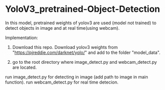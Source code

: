 # YoloV3_pretrained-Object-Detection

In this model, pretrained weights of yolov3 are used (model not trained) to detect objects in image and at real time(using webcam).

Implementation:

1. Download this repo. Download yolov3 weights from "https://pjreddie.com/darknet/yolo/" and add to the folder "model_data".

2. go to the root directory where image_detect.py and webcam_detect.py are located.

run image_detect.py for detecting in image (add path to image in main function).
run webcam_detect.py for real time detecion.
